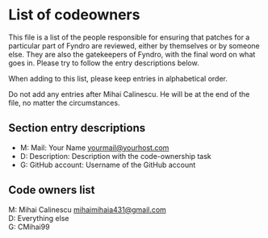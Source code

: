 <!--
===-----------------------------------------------------------------------------------===
Copyright (c) 2021 Fyndro

For copyright information, see https://github.com/CMihai99/fyndro/blob/main/COPYING.
For a list of licenses we use, see https://github.com/CMihai99/fyndro/tree/main/LICENSES.
===-----------------------------------------------------------------------------------===
-->

# List of codeowners

This file is a list of the people responsible for ensuring that patches for a
particular part of Fyndro are reviewed, either by themselves or by someone else.
They are also the gatekeepers of Fyndro, with the final word on what goes in.
Please try to follow the entry descriptions below.

When adding to this list, please keep entries in alphabetical order.

Do not add any entries after Mihai Calinescu. He will be at the end of the file, no matter the circumstances.

## Section entry descriptions

-   M: Mail: Your Name <yourmail@yourhost.com>
-   D: Description: Description with the code-ownership task
-   G: GitHub account: Username of the GitHub account

## Code owners list

M: Mihai Calinescu <mihaimihaia431@gmail.com>  
D: Everything else  
G: CMihai99
